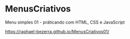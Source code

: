 # MenusCriativos

Menu simples 01 - práticando com HTML, CSS e JavaScript

https://raphael-bezerra.github.io/MenusCriativos01/
